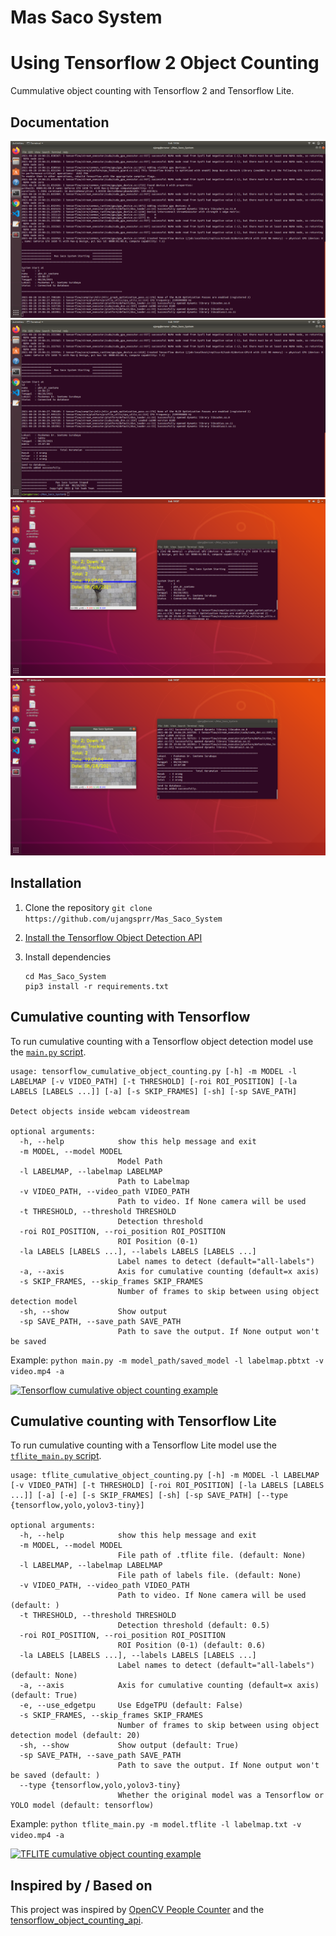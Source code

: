 # Mas Saco System
# Using Tensorflow 2 Object Counting

Cummulative object counting with Tensorflow 2 and Tensorflow Lite.

## Documentation
![Cumulative counting example](doc/start.PNG)
![Cumulative counting example](doc/end.PNG)
![Cumulative counting example](doc/vid1.PNG)
![Cumulative counting example](doc/vid2.PNG)

## Installation

1. Clone the repository 
   ```git clone https://github.com/ujangsprr/Mas_Saco_System```

2. [Install the Tensorflow Object Detection API](https://github.com/tensorflow/models/blob/master/research/object_detection/g3doc/tf2.md#installation)

3. Install dependencies
   ```
   cd Mas_Saco_System
   pip3 install -r requirements.txt
   ```

## Cumulative counting with Tensorflow

To run cumulative counting with a Tensorflow object detection model use the [`main.py` script](main.py).

```
usage: tensorflow_cumulative_object_counting.py [-h] -m MODEL -l LABELMAP [-v VIDEO_PATH] [-t THRESHOLD] [-roi ROI_POSITION] [-la LABELS [LABELS ...]] [-a] [-s SKIP_FRAMES] [-sh] [-sp SAVE_PATH]

Detect objects inside webcam videostream

optional arguments:
  -h, --help            show this help message and exit
  -m MODEL, --model MODEL
                        Model Path
  -l LABELMAP, --labelmap LABELMAP
                        Path to Labelmap
  -v VIDEO_PATH, --video_path VIDEO_PATH
                        Path to video. If None camera will be used
  -t THRESHOLD, --threshold THRESHOLD
                        Detection threshold
  -roi ROI_POSITION, --roi_position ROI_POSITION
                        ROI Position (0-1)
  -la LABELS [LABELS ...], --labels LABELS [LABELS ...]
                        Label names to detect (default="all-labels")
  -a, --axis            Axis for cumulative counting (default=x axis)
  -s SKIP_FRAMES, --skip_frames SKIP_FRAMES
                        Number of frames to skip between using object detection model
  -sh, --show           Show output
  -sp SAVE_PATH, --save_path SAVE_PATH
                        Path to save the output. If None output won't be saved
```

Example:
    `python main.py -m model_path/saved_model -l labelmap.pbtxt -v video.mp4 -a`

[![Tensorflow cumulative object counting example](doc/tensorflow_x_axis_person_counting.gif)](https://youtu.be/UN7wRNDjvSg)

## Cumulative counting with Tensorflow Lite

To run cumulative counting with a Tensorflow Lite model use the [`tflite_main.py` script](tflite_main.py).

```
usage: tflite_cumulative_object_counting.py [-h] -m MODEL -l LABELMAP [-v VIDEO_PATH] [-t THRESHOLD] [-roi ROI_POSITION] [-la LABELS [LABELS ...]] [-a] [-e] [-s SKIP_FRAMES] [-sh] [-sp SAVE_PATH] [--type {tensorflow,yolo,yolov3-tiny}]

optional arguments:
  -h, --help            show this help message and exit
  -m MODEL, --model MODEL
                        File path of .tflite file. (default: None)
  -l LABELMAP, --labelmap LABELMAP
                        File path of labels file. (default: None)
  -v VIDEO_PATH, --video_path VIDEO_PATH
                        Path to video. If None camera will be used (default: )
  -t THRESHOLD, --threshold THRESHOLD
                        Detection threshold (default: 0.5)
  -roi ROI_POSITION, --roi_position ROI_POSITION
                        ROI Position (0-1) (default: 0.6)
  -la LABELS [LABELS ...], --labels LABELS [LABELS ...]
                        Label names to detect (default="all-labels") (default: None)
  -a, --axis            Axis for cumulative counting (default=x axis) (default: True)
  -e, --use_edgetpu     Use EdgeTPU (default: False)
  -s SKIP_FRAMES, --skip_frames SKIP_FRAMES
                        Number of frames to skip between using object detection model (default: 20)
  -sh, --show           Show output (default: True)
  -sp SAVE_PATH, --save_path SAVE_PATH
                        Path to save the output. If None output won't be saved (default: )
  --type {tensorflow,yolo,yolov3-tiny}
                        Whether the original model was a Tensorflow or YOLO model (default: tensorflow)
```

Example:
    `python tflite_main.py -m model.tflite -l labelmap.txt -v video.mp4 -a`

[![TFLITE cumulative object counting example](doc/tflite_x_axis_person_counting.gif)](https://youtu.be/cqyOgifVqZs)

## Inspired by / Based on

This project was inspired by [OpenCV People Counter](https://www.pyimagesearch.com/2018/08/13/opencv-people-counter/) and the [tensorflow_object_counting_api](https://github.com/ahmetozlu/tensorflow_object_counting_api).